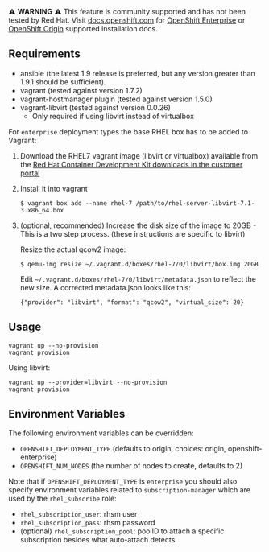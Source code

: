 :warning: **WARNING** :warning: This feature is community supported and has not been tested by Red Hat. Visit [docs.openshift.com](https://docs.openshift.com) for [OpenShift Enterprise](https://docs.openshift.com/enterprise/latest/install_config/install/index.html) or [OpenShift Origin](https://docs.openshift.org/latest/install_config/install/index.html) supported installation docs.

Requirements
------------
- ansible (the latest 1.9 release is preferred, but any version greater than 1.9.1 should be sufficient).
- vagrant (tested against version 1.7.2)
- vagrant-hostmanager plugin (tested against version 1.5.0)
- vagrant-libvirt (tested against version 0.0.26)
  - Only required if using libvirt instead of virtualbox

For ``enterprise`` deployment types the base RHEL box has to be added to Vagrant:

1. Download the RHEL7 vagrant image (libvirt or virtualbox) available from the [Red Hat Container Development Kit downloads in the customer portal](https://access.redhat.com/downloads/content/293/ver=1/rhel---7/1.0.1/x86_64/product-downloads)

2. Install it into vagrant

   ``$ vagrant box add --name rhel-7 /path/to/rhel-server-libvirt-7.1-3.x86_64.box``

3. (optional, recommended) Increase the disk size of the image to 20GB - This is a two step process. (these instructions are specific to libvirt)

    Resize the actual qcow2 image:

	``$ qemu-img resize ~/.vagrant.d/boxes/rhel-7/0/libvirt/box.img 20GB``

    Edit `~/.vagrant.d/boxes/rhel-7/0/libvirt/metadata.json` to reflect the new size.  A corrected metadata.json looks like this:

	``{"provider": "libvirt", "format": "qcow2", "virtual_size": 20}``

Usage
-----
```
vagrant up --no-provision
vagrant provision
```

Using libvirt:
```
vagrant up --provider=libvirt --no-provision
vagrant provision
```

Environment Variables
---------------------
The following environment variables can be overridden:
- ``OPENSHIFT_DEPLOYMENT_TYPE`` (defaults to origin, choices: origin, openshift-enterprise)
- ``OPENSHIFT_NUM_NODES`` (the number of nodes to create, defaults to 2)

Note that if ``OPENSHIFT_DEPLOYMENT_TYPE`` is ``enterprise`` you should also specify environment variables related to ``subscription-manager`` which are used by the ``rhel_subscribe`` role:

- ``rhel_subscription_user``: rhsm user
- ``rhel_subscription_pass``: rhsm password
- (optional) ``rhel_subscription_pool``: poolID to attach a specific subscription besides what auto-attach detects
